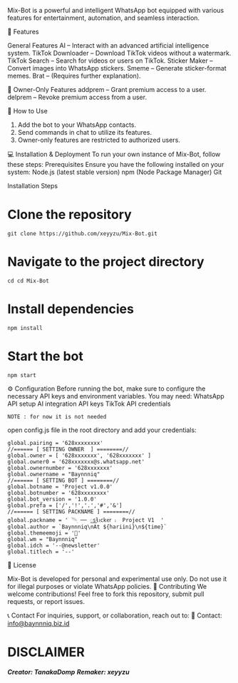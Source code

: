 Mix-Bot is a powerful and intelligent WhatsApp bot equipped with various features for entertainment, automation, and seamless interaction.

🚀 Features

General Features
AI – Interact with an advanced artificial intelligence system.
TikTok Downloader – Download TikTok videos without a watermark.
TikTok Search – Search for videos or users on TikTok.
Sticker Maker – Convert images into WhatsApp stickers.
Smeme – Generate sticker-format memes.
Brat – (Requires further explanation).


🔐 Owner-Only Features
addprem – Grant premium access to a user.
delprem – Revoke premium access from a user.


📌 How to Use
1. Add the bot to your WhatsApp contacts.
2. Send commands in chat to utilize its features.
3. Owner-only features are restricted to authorized users.


💻 Installation & Deployment
To run your own instance of Mix-Bot, follow these steps:
Prerequisites
Ensure you have the following installed on your system:
Node.js (latest stable version)
npm (Node Package Manager)
Git

Installation Steps
# Clone the repository

```
git clone https://github.com/xeyyzu/Mix-Bot.git
```

# Navigate to the project directory

```
cd cd Mix-Bot
```

# Install dependencies

```
npm install
```

# Start the bot

```
npm start
```

⚙️ Configuration
Before running the bot, make sure to configure the necessary API keys and environment variables. You may need:
WhatsApp API setup
AI integration API keys
TikTok API credentials

```
NOTE : for now it is not needed
```


open config.js file in the root directory and add your credentials:

```
global.pairing = '628xxxxxxxx'
//====== [ SETTING OWNER  ] ========//
global.owner = [ '628xxxxxxx', '628xxxxxxx' ]
global.owner0 = '628xxxxxxx@s.whatsapp.net'
global.ownernumber = '628xxxxxxx'
global.ownername = "Baynnniq"
//====== [ SETTING BOT ] ========//
global.botname = 'Project v1.0.0'
global.botnumber = '628xxxxxxxx'
global.bot_version = '1.0.0'
global.prefa = ['/','!','.','#','&']
//====== [ SETTING PACKNAME ] ========//
global.packname = 'ׄ 𓄯ִ ── ꯭𐑈ƚꪱִ𝖼𝗄ᧉׄ𝗋 ᎓  Project V1  '
global.author = `Baynnniq\nAt ${hariini}\n${time}`
global.themeemoji = '🍁'
global.wm = "Baynnniq"
global.idch = '--@newsletter'
global.titlech = '--'
```

📜 License

Mix-Bot is developed for personal and experimental use only. Do not use it for illegal purposes or violate WhatsApp policies.
🤝 Contributing
We welcome contributions! Feel free to fork this repository, submit pull requests, or report issues.

📞 Contact
For inquiries, support, or collaboration, reach out to:
📩 Contact: info@baynnniq.biz.id

# DISCLAIMER
***Creator: TanakaDomp***
***Remaker: xeyyzu***
